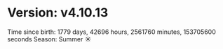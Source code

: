 # Version: v4.10.13
Time since birth: 1779 days, 42696 hours, 2561760 minutes, 153705600 seconds
Season: Summer ☀️
